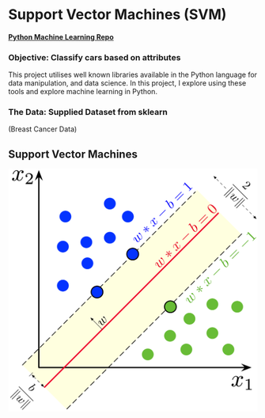 # Support Vector Machines (SVM)
#### [Python Machine Learning Repo](https://github.com/elsowiny/Python-Machine-Learning)

### Objective: Classify cars based on attributes
This project utilises well known libraries available in the Python language for data manipulation, and data science. 
In this project, I explore using these tools and explore machine learning in Python. 


### The Data: Supplied Dataset from sklearn
(Breast Cancer Data)

## Support Vector Machines
![Python Model Graph](SVM.png "SVM")
